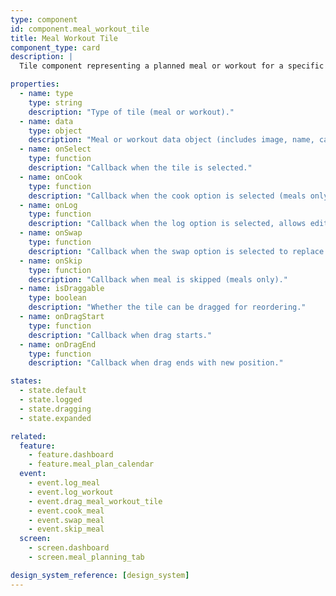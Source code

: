 ```yaml
---
type: component
id: component.meal_workout_tile
title: Meal Workout Tile
component_type: card
description: |
  Tile component representing a planned meal or workout for a specific day, showing image, name, calories, and macro ratio percentages. Supports drag and drop reordering and provides multiple interaction options when tapped (Cook, Log, Swap, Skip for meals; Log for workouts).

properties:
  - name: type
    type: string
    description: "Type of tile (meal or workout)."
  - name: data
    type: object
    description: "Meal or workout data object (includes image, name, calories, macro ratios for meals)."
  - name: onSelect
    type: function
    description: "Callback when the tile is selected."
  - name: onCook
    type: function
    description: "Callback when the cook option is selected (meals only)."
  - name: onLog
    type: function
    description: "Callback when the log option is selected, allows editing/adjusting portions."
  - name: onSwap
    type: function
    description: "Callback when the swap option is selected to replace meal (meals only)."
  - name: onSkip
    type: function
    description: "Callback when meal is skipped (meals only)."
  - name: isDraggable
    type: boolean
    description: "Whether the tile can be dragged for reordering."
  - name: onDragStart
    type: function
    description: "Callback when drag starts."
  - name: onDragEnd
    type: function
    description: "Callback when drag ends with new position."

states:
  - state.default
  - state.logged
  - state.dragging
  - state.expanded

related:
  feature:
    - feature.dashboard
    - feature.meal_plan_calendar
  event:
    - event.log_meal
    - event.log_workout
    - event.drag_meal_workout_tile
    - event.cook_meal
    - event.swap_meal
    - event.skip_meal
  screen:
    - screen.dashboard
    - screen.meal_planning_tab

design_system_reference: [design_system]
---
```


